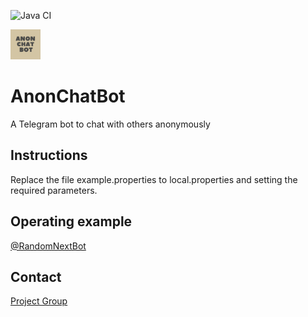 ![Java CI](https://github.com/jaraya81/AnonChatBot/workflows/Java%20CI/badge.svg)

<img src="src/main/resources/images/AnonChatBot_logo.png" width="48">

# AnonChatBot

A Telegram bot to chat with others anonymously

## Instructions

Replace the file example.properties to local.properties and setting the required parameters.

## Operating example

[@RandomNextBot](http://t.me/RandomNextBot)

## Contact

[Project Group](https://t.me/AnonChatBotProject)


